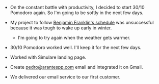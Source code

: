 - On the constant battle with productivity, I decided to start 30/10 Pomodoro again. So I'm going to be softly in the next few days.

- My project to follow [Benjamin Franklin's schedule](/zettelkasten/benjamin-franklin-s-schedule) was unsuccessful because it was tough to wake up early in winter.

  - I'm going to try again when the weather gets warmer.

- 30/10 Pomodoro worked well. I'll keep it for the next few days.

- Worked with Simulare landing page.

- Create pedro@arantespp.com email and integrated it on Gmail.

- We delivered our email service to our first customer.
